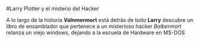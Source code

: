 #Larry Plotter y el misterio del Hacker

A lo largo de la historia **Valnmermort** está detrás de todo
**Larry** descubre un libro de ensamblador que pertenece a un misterioso hacker
*Balbermort* relanza un viejo windows, dejando a la escuela de Hardware en MS-DOS
